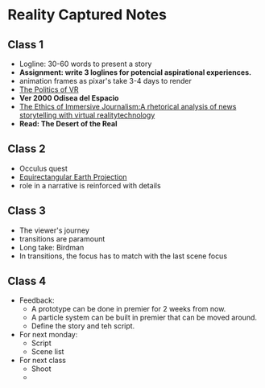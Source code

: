 # Reality Captured Notes

## Class 1
* Logline: 30-60 words to present a story
* **Assignment: write 3 loglines for potencial aspirational experiences.**
* animation frames as pixar's take 3-4 days to render
* [The Politics of VR](https://prospect.org/article/politics-virtual-reality)
* **Ver 2000 Odisea del Espacio**
* [The Ethics of Immersive Journalism:A rhetorical analysis of news storytelling with virtual realitytechnology](http://ojs.stanford.edu/ojs/index.php/intersect/article/view/871/863)
* **Read: The Desert of the Real**

## Class 2
* Occulus quest
* [Equirectangular Earth Projection](https://www.youtube.com/watch?v=3Ic5ZIf74Ls)
* role in a narrative is reinforced with details

## Class 3
* The viewer's journey
* transitions are paramount
* Long take: Birdman
* In transitions, the focus has to match with the last scene focus

## Class 4
* Feedback:
    * A prototype can be done in premier for 2 weeks from now.
    * A particle system can be built in premier that can be moved around.
    * Define the story and teh script.
* For next monday:
    * Script
    * Scene list
* For next class
    * Shoot
    * 